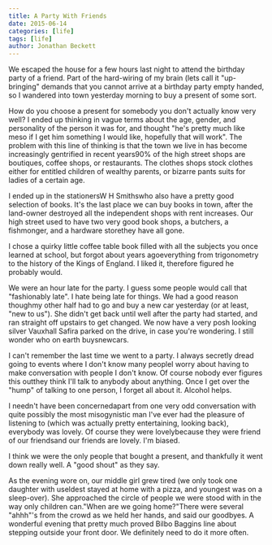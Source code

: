 ```yaml
---
title: A Party With Friends
date: 2015-06-14
categories: [life]
tags: [life]
author: Jonathan Beckett
---
```


We escaped the house for a few hours last night to attend the birthday party of a friend. Part of the hard-wiring of my brain (lets call it "up-bringing" demands that you cannot arrive at a birthday party empty handed, so I wandered into town yesterday morning to buy a present of some sort.

How do you choose a present for somebody you don't actually know very well? I ended up thinking in vague terms about the age, gender, and personality of the person it was for, and thought "he's pretty much like meso if I get him something I would like, hopefully that will work". The problem with this line of thinking is that the town we live in has become increasingly gentrified in recent years90% of the high street shops are boutiques, coffee shops, or restaurants. The clothes shops stock clothes either for entitled children of wealthy parents, or bizarre pants suits for ladies of a certain age.

I ended up in the stationersW H Smithswho also have a pretty good selection of books. It's the last place we can buy books in town, after the land-owner destroyed all the independent shops with rent increases. Our high street used to have two very good book shops, a butchers, a fishmonger, and a hardware storethey have all gone.

I chose a quirky little coffee table book filled with all the subjects you once learned at school, but forgot about years agoeverything from trigonometry to the history of the Kings of England. I liked it, therefore figured he probably would.

We were an hour late for the party. I guess some people would call that "fashionably late". I hate being late for things. We had a good reason thoughmy other half had to go and buy a new car yesterday (or at least, "new to us"). She didn't get back until well after the party had started, and ran straight off upstairs to get changed. We now have a very posh looking silver Vauxhall Safira parked on the drive, in case you're wondering. I still wonder who on earth buysnewcars.

I can't remember the last time we went to a party. I always secretly dread going to events where I don't know many peopleI worry about having to make conversation with people I don't know. Of course nobody ever figures this outthey think I'll talk to anybody about anything. Once I get over the "hump" of talking to one person, I forget all about it. Alcohol helps.

I needn't have been concernedapart from one very odd conversation with quite possibly the most misogynistic man I've ever had the pleasure of listening to (which was actually pretty entertaining, looking back), everybody was lovely. Of course they were lovelybecause they were friend of our friendsand our friends are lovely. I'm biased.

I think we were the only people that bought a present, and thankfully it went down really well. A "good shout" as they say.

As the evening wore on, our middle girl grew tired (we only took one daughter with useldest stayed at home with a pizza, and youngest was on a sleep-over). She approached the circle of people we were stood with in the way only children can."When are we going home?"There were several "ahhh"'s from the crowd as we held her hands, and said our goodbyes. A wonderful evening that pretty much proved Bilbo Baggins line about stepping outside your front door. We definitely need to do it more often.